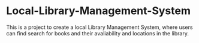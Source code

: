 # Local-Library-Management-System
This is a project to create a local Library Management System, where users can find search for books and their avaliability and locations in the library.
